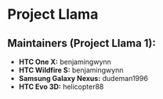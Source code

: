 Project Llama
===============

Maintainers (Project Llama 1):
------------
* __HTC One X:__ benjamingwynn
* __HTC Wildfire S:__ benjamingwynn
* __Samsung Galaxy Nexus:__ dudeman1996
* __HTC Evo 3D:__ helicopter88

